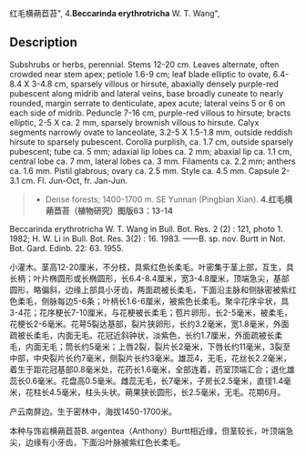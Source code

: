 红毛横蒴苣苔",
4.**Beccarinda erythrotricha** W. T. Wang",

## Description
Subshrubs or herbs, perennial. Stems 12-20 cm. Leaves alternate, often crowded near stem apex; petiole 1.6-9 cm; leaf blade elliptic to ovate, 6.4-8.4 X 3-4.8 cm, sparsely villous or hirsute, abaxially densely purple-red pubescent along midrib and lateral veins, base broadly cuneate to nearly rounded, margin serrate to denticulate, apex acute; lateral veins 5 or 6 on each side of midrib. Peduncle 7-16 cm, purple-red villous to hirsute; bracts elliptic, 2-5 X ca. 2 mm, sparsely brownish villous to hirsute. Calyx segments narrowly ovate to lanceolate, 3.2-5 X 1.5-1.8 mm, outside reddish hirsute to sparsely pubescent. Corolla purplish, ca. 1.7 cm, outside sparsely pubescent; tube ca. 5 mm; adaxial lip lobes ca. 2 mm; abaxial lip ca. 1.1 cm, central lobe ca. 7 mm, lateral lobes ca. 3 mm. Filaments ca. 2.2 mm; anthers ca. 1.6 mm. Pistil glabrous; ovary ca. 2.5 mm. Style ca. 4.5 mm. Capsule 2-3.1 cm. Fl. Jun-Oct, fr. Jan-Jun.

> * Dense forests; 1400-1700 m. SE Yunnan (Pingbian Xian).
**4.红毛横蒴苣苔（植物研究）图版63：13-14**

Beccarinda erythrotricha W. T. Wang in Bull. Bot. Res. 2 (2) : 121, photo 1. 1982; H. W. Li in Bull. Bot. Res. 3(2) : 16. 1983. ——B. sp. nov. Burtt in Not. Bot. Gard. Edinb. 22: 63. 1955.

小灌木。茎高12-20厘米，不分枝，具紫红色长柔毛。叶密集于茎上部，互生，具长柄；叶片椭圆形或长椭圆形，长6.4-8.4厘米，宽3-4.8厘米，顶端急尖，基部圆形，略偏斜，边缘上部具小牙齿，两面疏被长柔毛，下面沿主脉和侧脉密被紫红色柔毛，侧脉每边5-6条；叶柄长1.6-6厘米，被紫色长柔毛。聚伞花序伞状，具3-4花；花序梗长7-10厘米，与花梗被长柔毛；苞片卵形，长2-5毫米，被柔毛，花梗长2-6毫米。花萼5裂达基部，裂片狭卵形，长约3.2毫米，宽1.8毫米，外面疏被长柔毛，内面无毛。花冠近斜钟状，淡紫色，长约1.7厘米，外面疏被长柔毛，内面无毛；筒长约5毫米；上唇2裂，裂片长2毫米，下唇长约11毫米，3裂至中部，中央裂片长约7毫米，侧裂片长约3毫米。雄蕊4，无毛，花丝长2.2毫米，着生于距花冠基部0.8毫米处，花药长1.6毫米，全部连着，药室顶端汇合；退化雄蕊长0.6毫米。花盘高0.5毫米。雌蕊无毛，长7毫米，子房长2.5毫米，直径1.4毫米，花柱长4.5毫米，柱头头状。蒴果狭长圆形，长2.5毫米，无毛。花期6月。

产云南屏边。生于密林中，海拔1450-1700米。

本种与饰岩横蒴苣苔B. argentea（Anthony）Burtt相近缘，但茎较长，叶顶端急尖，边缘有小牙齿，下面沿叶脉被紫红色长柔毛。
